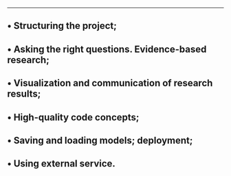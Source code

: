 ------------------------------------------------------------------------------------
• Structuring the project;
--------------------------------------------------------------------------
• Asking the right questions. Evidence-based research;
--------------------------------------------------------------------------
• Visualization and communication of research results;
-------------------------------------------------------------------------
• High-quality code concepts;
----------------------------------------------------------------------
• Saving and loading models; deployment;
-------------------------------------------------------------------------
• Using external service.
---------------------------------------------------------------------------
